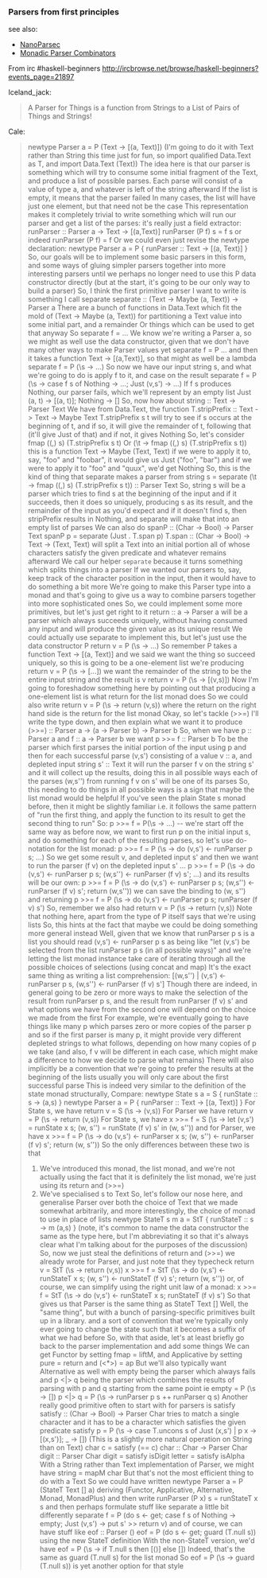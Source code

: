 ### Parsers from first principles

see also:

* [NanoParsec](http://dev.stephendiehl.com/fun/002_parsers.html)
* [Monadic Parser Combinators](http://www.cs.nott.ac.uk/%7Epszgmh/monparsing.pdf)


From irc #haskell-beginners http://ircbrowse.net/browse/haskell-beginners?events_page=21897

Iceland_jack:

> A Parser for Things
> is a function from Strings
> to a List of Pairs
> of Things and Strings!


Cale:

> newtype Parser a = P (Text -> [(a, Text)])
> (I'm going to do it with Text rather than String this time just for fun, so import qualified Data.Text as T, and import Data.Text (Text))
> The idea here is that our parser is something which will try to consume some initial fragment of the Text, and produce a list of possible parses.
> Each parse will consist of a value of type a, and whatever is left of the string afterward
> If the list is empty, it means that the parser failed
> In many cases, the list will have just one element, but that need not be the case
> This representation makes it completely trivial to write something which will run our parser and get a list of the parses: it's really just a field extractor:
> runParser :: Parser a -> Text -> [(a,Text)]
> runParser (P f) s = f s
> or indeed
> runParser (P f) = f
> Or we could even just revise the newtype declaration:
> newtype Parser a = P { runParser :: Text -> [(a, Text)] }
> So, our goals will be to implement some basic parsers in this form, and some ways of gluing simpler parsers together into more interesting parsers
> until we perhaps no longer need to use this P data constructor directly
> (but at the start, it's going to be our only way to build a parser)
> So, I think the first primitive parser I want to write is something I call separate
> separate :: (Text -> Maybe (a, Text)) -> Parser a
> There are a bunch of functions in Data.Text which fit the mold of (Text -> Maybe (a, Text)) for partitioning a Text value into some initial part, and a remainder
> Or things which can be used to get that anyway
> So
> separate f = ...
> We know we're writing a Parser a, so we might as well use the data constructor, given that we don't have many other ways to make Parser values yet
> separate f = P ...
> and then it takes a function Text -> [(a,Text)], so that might as well be a lambda
> separate f = P (\s -> ...)
> So now we have our input string s, and what we're going to do is apply f to it, and case on the result
> separate f = P (\s -> case f s of Nothing -> ...; Just (v,s') -> ...)
> If f s produces Nothing, our parser fails, which we'll represent by an empty list
> Just (a, t) -> [(a, t)]; Nothing -> []
> So, now how about string :: Text -> Parser Text
> We have from Data.Text, the function T.stripPrefix :: Text -> Text -> Maybe Text
> T.stripPrefix s t will try to see if s occurs at the beginning of t, and if so, it will give the remainder of t, following that
> (it'll give Just of that)
> and if not, it gives Nothing
> So, let's consider fmap ((,) s) (T.stripPrefix s t)
> Or (\t -> fmap ((,) s) (T.stripPrefix s t))
> this is a function Text -> Maybe (Text, Text)
> if we were to apply it to, say, "foo" and "foobar", it would give us Just ("foo", "bar")
> and if we were to apply it to "foo" and "quux", we'd get Nothing
> So, this is the kind of thing that separate makes a parser from
> string s = separate (\t -> fmap ((,) s) (T.stripPrefix s t)) :: Parser Text
> So, string s will be a parser which tries to find s at the beginning of the input
> and if it succeeds, then it does so uniquely, producing s as its result, and the remainder of the input as you'd expect
> and if it doesn't find s, then stripPrefix results in Nothing, and separate will make that into an empty list of parses
> We can also do spanP :: (Char -> Bool) -> Parser Text
> spanP p = separate (Just . T.span p)
> T.span :: (Char -> Bool) -> Text -> (Text, Text)
> will split a Text into an initial portion all of whose characters satisfy the given predicate
> and whatever remains afterward
> We call our helper `separate` because it turns something which splits things into a parser
> If we wanted our parsers to, say, keep track of the character position in the input, then it would have to do something a bit more
> We're going to make this Parser type into a monad
> and that's going to give us a way to combine parsers together into more sophisticated ones
> So, we could implement some more primitives, but let's just get right to it
> return :: a -> Parser a
> will be a parser which always succeeds uniquely, without having consumed any input
> and will produce the given value as its unique result
> We could actually use separate to implement this, but let's just use the data constructor P
> return v = P (\s -> ...)
> So remember P takes a function Text -> [(a, Text)]
> and we said we want the thing so succeed uniquely, so this is going to be a one-element list we're producing
> return v = P (\s -> [...])
> we want the remainder of the string to be the entire input string
> and the result is v
> return v = P (\s -> [(v,s)])
> Now I'm going to foreshadow something here by pointing out that producing a one-element list is what return for the list monad does
> So we could also write
> return v = P (\s -> return (v,s))
> where the return on the right hand side is the return for the list monad
> Okay, so let's tackle (>>=)
> I'll write the type down, and then explain what we want it to produce
> (>>=) :: Parser a -> (a -> Parser b) -> Parser b
> So, when we have
> p :: Parser a
> and
> f :: a -> Parser b
> we want
> p >>= f :: Parser b
> To be the parser which first parses the initial portion of the input using p
> and then for each successful parse (v,s') consisting of a value v :: a, and depleted input string s' :: Text
> it will run the parser f v on the string s'
> and it will collect up the results, doing this in all possible ways
> each of the parses (w,s'') from running f v on s' will be one of its parses
> So, this needing to do things in all possible ways is a sign that maybe the list monad would be helpful
> If you've seen the plain State s monad before, then it might be slightly familiar
> i.e. it follows the same pattern of "run the first thing, and apply the function to its result to get the second thing to run"
> So:
> p >>= f = P(\s -> ...) -- we're start off the same way as before
> now, we want to first run p on the initial input s, and do something for each of the resulting parses, so let's use do-notation for the list monad:
> p >>= f = P (\s -> do (v,s') <- runParser p s; ...)
> So we get some result v, and depleted input s'
> and then we want to run the parser (f v) on the depleted input s' ...
> p >>= f = P (\s -> do (v,s') <- runParser p s; (w,s'') <- runParser (f v) s'; ...)
> and its results will be our own:
> p >>= f = P (\s -> do (v,s') <- runParser p s; (w,s'') <- runParser (f v) s'; return (w,s''))
> we can save the binding to (w, s'') and returning
> p >>= f = P (\s -> do (v,s') <- runParser p s; runParser (f v) s')
> So, remember we also had
> return v = P (\s -> return (v,s))
> Note that nothing here, apart from the type of P itself says that we're using lists
> So, this hints at the fact that maybe we could be doing something more general instead
> Well, given that we know that runParser p s is a list
> you should read (v,s') <- runParser p s as being like "let (v,s') be selected from the list runParser p s (in all possible ways)"
> and we're letting the list monad instance take care of iterating through all the possible choices of selections (using concat and map)
> It's the exact same thing as writing a list comprehension:
> [(w,s'') | (v,s') <- runParser p s, (w,s'') <- runParser (f v) s']
> Though there are indeed, in general going to be zero or more ways to make the selection of the result from runParser p s, and the result from runParser (f v) s'
> and what options we have from the second one will depend on the choice we made from the first
> For example, we're eventually going to have things like many p which parses zero or more copies of the parser p
> and so if the first parser is many p, it might provide very different depleted strings to what follows, depending on how many copies of p we take
> (and also, f v will be different in each case, which might make a difference to how we decide to parse what remains)
> There will also implicitly be a convention that we're going to prefer the results at the beginning of the lists
> usually you will only care about the first successful parse
> This is indeed very similar to the definition of the state monad structurally, Compare:
> newtype State s a = S { runState :: s -> (a,s) }
> newtype Parser a = P { runParser :: Text -> [(a, Text)] }
> For State s, we have
> return v = S (\s -> (v,s))
> For Parser we have
> return v = P (\s -> return (v,s))
> For State s, we have
> x >>= f = S (\s -> let (v,s') = runState x s; (w, s'') = runState (f v) s' in (w, s''))
> and for Parser, we have
> x >>= f = P (\s -> do (v,s') <- runParser x s; (w, s'') <- runParser (f v) s'; return (w, s''))
> So the only differences between these two is that
> 1) We've introduced this monad, the list monad, and we're not actually using the fact that it is definitely the list monad, we're just using its return and (>>=)
> 2) We've specialised s to Text
> So, let's follow our nose here, and generalise Parser over both the choice of Text that we made somewhat arbitrarily, and more interestingly, the choice of monad to use in place of lists
> newtype StateT s m a = StT { runStateT :: s -> m (a,s) }
> (note, it's common to name the data constructor the same as the type here, but I'm abbreviating it so that it's always clear what I'm talking about for the purposes of the discussion)
> So, now we just steal the definitions of return and (>>=) we already wrote for Parser, and just note that they typecheck
> return v = StT (\s -> return (v,s))
> x >>= f = StT (\s -> do (v,s') <- runStateT x s; (w, s'') <- runStateT (f v) s'; return (w, s''))
> or, of course, we can simplify using the right unit law of a monad:
> x >>= f = StT (\s -> do (v,s') <- runStateT x s; runStateT (f v) s')
> So that gives us that Parser is the same thing as StateT Text []
> Well, the "same thing", but with a bunch of parsing-specific primitives built up in a library.
> and a sort of convention that we're typically only ever going to change the state such that it becomes a suffix of what we had before
> So, with that aside, let's at least briefly go back to the parser implementation and add some things
> We can get Functor by setting fmap = liftM, and Applicative by setting pure = return and (<*>) = ap
> But we'll also typically want Alternative as well
> with empty being the parser which always fails
> and p <|> q being the parser which combines the results of parsing with p and q
> starting from the same point
> ie empty = P (\s -> [])
> p <|> q = P (\s -> runParser p s ++ runParser q s)
> Another really good primitive often to start with for parsers is satisfy
> satisfy :: (Char -> Bool) -> Parser Char
> tries to match a single character
> and it has to be a character which satisfies the given predicate
> satisfy p = P (\s -> case T.uncons s of Just (x,s') | p x -> [(x,s')]; _ -> [])
> (This is a slightly more natural operation on String than on Text)
> char c = satisfy (== c)
> char :: Char -> Parser Char
> digit :: Parser Char
> digit = satisfy isDigit
> letter = satisfy isAlpha
> With a String rather than Text implementation of Parser, we might have
> string = mapM char
> But that's not the most efficient thing to do with a Text
> So we could have written
> newtype Parser a = P (StateT Text [] a) deriving (Functor, Applicative, Alternative, Monad, MonadPlus)
> and then write runParser (P x) s = runStateT x s
> and then perhaps formulate stuff like separate a little bit differently
> separate f = P (do s <- get; case f s of Nothing -> empty; Just (v,s') -> put s' >> return v)
> and of course, we can have stuff like
> eof :: Parser ()
> eof = P (do s <- get; guard (T.null s))
> using the new StateT definition
> With the non-StateT version, we'd have eof = P (\s -> if T.null s then [()] else [])
> Indeed, that's the same as guard (T.null s) for the list monad
> So eof = P (\s -> guard (T.null s)) is yet another option for that style
>
